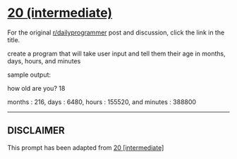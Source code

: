 # [20 (intermediate)](https://www.reddit.com/r/dailyprogrammer/comments/qnkpp/382012_challenge_20_intermediate/)

For the original [r/dailyprogrammer](https://www.reddit.com/r/dailyprogrammer/) post and discussion, click the link in the title.

create a program that will take user input and tell them their age in months, days, hours, and minutes

sample output:

how old are you? 18

months : 216, days : 6480, hours : 155520, and minutes : 388800


----
## **DISCLAIMER**
This prompt has been adapted from [20 [intermediate]](https://www.reddit.com/r/dailyprogrammer/comments/qnkpp/382012_challenge_20_intermediate/
)
